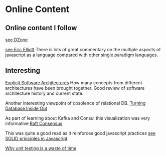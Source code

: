 # Online Content


## Online content I follow

[see DZone](https://dzone.com/)

[see Eric Elliott](https://medium.com/@_ericelliott)
There is lots of great commentary on the multiple aspects of javascript as a language compared with other single paradigm languages.

## Interesting

[Explicit Software Architectures](https://herbertograca.com/2017/11/16/explicit-architecture-01-ddd-hexagonal-onion-clean-cqrs-how-i-put-it-all-together/)  How many concepts from different architectures have been brought together.  Good review of software architecture history and current state.

Another interesting viewpoint of obsolence of relational DB.
[Turning Database Inside Out](https://www.confluent.io/blog/turning-the-database-inside-out-with-apache-samza/)


As part of learning about Kafka and Consul this visualization was very informative
[Raft Consensus](http://thesecretlivesofdata.com/raft/)

This was quite a good read as it reinforces good javascript practices
[see SOLID principles in Javascript](https://medium.com/@cramirez92/s-o-l-i-d-the-first-5-priciples-of-object-oriented-design-with-javascript-790f6ac9b9fa)

[Why unit testing is a waste of time](https://rbcs-us.com/documents/Why-Most-Unit-Testing-is-Waste.pdf)
